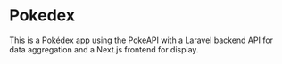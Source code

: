 # Pokedex
This is a Pokédex app using the PokeAPI with a Laravel backend API for data aggregation and a Next.js frontend for display.
